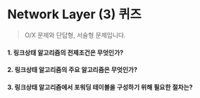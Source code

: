 # Network Layer (3) 퀴즈 

> O/X 문제와 단답형, 서술형 문제입니다.

#### 1. 링크상태 알고리즘의 전제조건은 무엇인가?



#### 2. 링크상태 알고리즘의 주요 알고리즘은 무엇인가?



#### 3. 링크상태 알고리즘에서 포워딩 테이블을 구성하기 위해 필요한 절차는?

